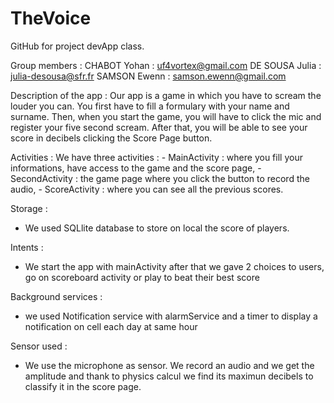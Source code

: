 # TheVoice
GitHub for project devApp class.

Group members :
  CHABOT Yohan : uf4vortex@gmail.com
  DE SOUSA Julia : julia-desousa@sfr.fr
  SAMSON Ewenn : samson.ewenn@gmail.com

Description of the app :
  Our app is a game in which you have to scream the louder you can. You first have to fill a formulary with your name and surname. Then, when you start the game, you will have to   click the mic and register your five second scream. After that, you will be able to see your score in decibels clicking the Score Page button.

Activities :
  We have three activities : 
    -	MainActivity : where you fill your informations, have access to the game and the score page,
    -	SecondActivity : the game page where you click the button to record the audio,
    -	ScoreActivity : where you can see all the previous scores. 

Storage : 
  - We used SQLlite database to store on local the score of players.

Intents :
  - We start the app with mainActivity after that we gave 2 choices to users, go on scoreboard activity or play to beat their best score


Background services : 
  - we used Notification service with alarmService and a timer to display a notification on cell each day at same hour


Sensor used :
  - We use the microphone as sensor. We record an audio and we get the amplitude and thank to physics calcul we find its maximun decibels to classify it in the score page.
